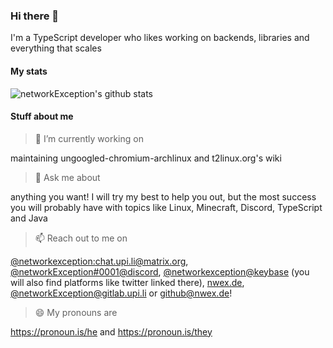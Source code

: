 ### Hi there 👋

I'm a TypeScript developer who likes working on backends, libraries and everything that scales

#### My stats

![networkException's github stats](https://github-readme-stats.vercel.app/api?username=networkException&bg_color=30,e96443,904e95&title_color=fff&text_color=fff)

#### Stuff about me

> 🔭 I’m currently working on

maintaining ungoogled-chromium-archlinux and t2linux.org's wiki

> 💬 Ask me about

anything you want! I will try my best to help you out, but the most success you will probably have with topics like Linux, Minecraft, Discord, TypeScript and Java

> 📫 Reach out to me on

[@networkexception:chat.upi.li@matrix.org](https://matrix.to/#/@networkexception:chat.upi.li), [@networkException#0001@discord](https://discord.nwex.de/), [@networkexception@keybase](https://keybase.nwex.de/) (you will also find platforms like twitter linked there), [nwex.de](https://nwex.de/), [@networkException@gitlab.upi.li](https://gitlab.upi.li/networkException) or [github@nwex.de](mailto:github@nwex.de)!

> 😄 My pronouns are

https://pronoun.is/he and https://pronoun.is/they

